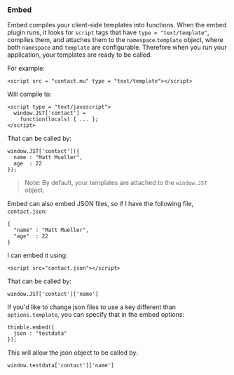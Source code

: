 ### Embed ###

Embed compiles your client-side templates into functions. When the embed plugin runs, it looks for `script` tags that have `type = "text/template"`, compiles them, and attaches them to the `namespace`.`template` object, where both `namespace` and `template` are configurable. Therefore when you run your application, your templates are ready to be called.

For example:

    <script src = "contact.mu" type = "text/template"></script>
    
Will compile to:

    <script type = "text/javascript">
      window.JST['contact'] = 
        function(locals) { ... };
    </script>
    
That can be called by: 
    
    window.JST['contact']({
      name : "Matt Mueller",
      age  : 22
    });

> Note: By default, your templates are attached to the `window.JST` object.

Embed can also embed JSON files, so if I have the following file, `contact.json`:

    {
      "name" : "Matt Mueller",
      "age"  : 22
    }

I can embed it using:

    <script src="contact.json"></script>
    
That can be called by:
  
    window.JST['contact']['name']
    
If you'd like to change json files to use a key different than `options.template`, you can specify that in the embed options:

    thimble.embed({
      json : "testdata"
    });

This will allow the json object to be called by:
  
    window.testdata['contact']['name']

